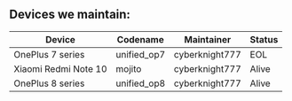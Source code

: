 ## Devices we maintain:

| Device               | Codename    | Maintainer      | Status |
| -------------------- | ----------- | --------------- | ------ |
| OnePlus 7 series     | unified_op7 | cyberknight777  |  EOL   |
| Xiaomi Redmi Note 10 | mojito      | cyberknight777  | Alive  |
| OnePlus 8 series     | unified_op8 | cyberknight777  | Alive  |

